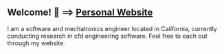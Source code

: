 ## Welcome! 👋 ==> [Personal Website](https://qinjian.xyz/)
I am a software and mechatronics engineer located in California, 
currently conducting research in cfd engineering software. 
Feel free to each out through my website.

